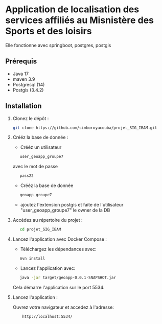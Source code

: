 # Application de localisation des services affiliés au Misnistère des Sports et des loisirs
Elle fonctionne avec springboot, postgres, postgis


## Prérequis

- Java 17
- maven 3.9
- Postgresql (14)
- Postgis (3.4.2)

## Installation

1. Clonez le dépôt :

   ```bash
   git clone https://github.com/simboroyacouba/projet_SIG_IBAM.git
   ```

2. Crééz la base de donnée :
   
   - Crééz un utilisateur
   ```bash
      user_geoapp_groupe7
    ```
   avec le mot de passe
   ```bash
      pass22
   ```
   - Crééz la base de donnée
   ```bash
      geoapp_groupe7 
   ```
   - ajoutez l'extension postgis et faite de l'utilisateur "user_geoapp_groupe7" le owner de la DB
  
   
3. Accédez au répertoire du projet :

   ```bash
      cd projet_SIG_IBAM
   ```

4. Lancez l'application avec Docker Compose :

   - Téléchargez les dépendances avec:
   ```bash
      mvn install
   ```
   - Lancez l'application avec:
   ```bash
      java -jar target/geoapp-0.0.1-SNAPSHOT.jar
   ```
   Cela démarre l'application sur le port 5534.

6. Lancez l'application :
  
   Ouvrez votre navigateur et accedez à l'adresse:
   
   ```bash
       http://localhost:5534/
   ```

